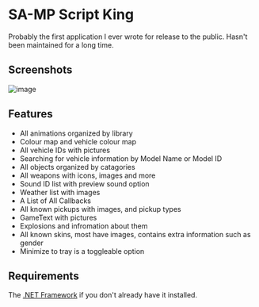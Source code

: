 # SA-MP Script King
Probably the first application I ever wrote for release to the public. Hasn't been maintained for a long time.

## Screenshots
![image](https://cloud.githubusercontent.com/assets/2043465/19250282/e995878e-8f39-11e6-8deb-d5c8cca3ec07.png)

## Features
- All animations organized by library
- Colour map and vehicle colour map
- All vehicle IDs with pictures
- Searching for vehicle information by Model Name or Model ID
- All objects organized by catagories
- All weapons with icons, images and more
- Sound ID list with preview sound option
- Weather list with images
- A List of All Callbacks
- All known pickups with images, and pickup types
- GameText with pictures
- Explosions and infromation about them
- All known skins, most have images, contains extra information such as gender
- Minimize to tray is a toggleable option

## Requirements
The [.NET Framework](https://www.microsoft.com/en-us/download/details.aspx?id=30653) if you don't already have it installed.
